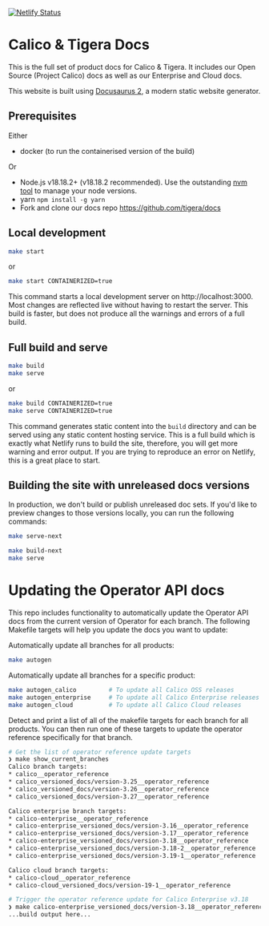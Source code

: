 [![Netlify Status](https://api.netlify.com/api/v1/badges/58c3464e-f1ba-4a32-8c6e-0e41fe8e0f45/deploy-status)](https://app.netlify.com/sites/tigera/deploys)
# Calico & Tigera Docs

This is the full set of product docs for Calico & Tigera. It includes our Open Source (Project Calico) docs
as well as our Enterprise and Cloud docs.

This website is built using [Docusaurus 2](https://docusaurus.io/), a modern static website generator.

## Prerequisites

Either 

* docker (to run the containerised version of the build)

Or

* Node.js v18.18.2+ (v18.18.2 recommended). Use the outstanding [nvm tool](https://github.com/nvm-sh/nvm) to manage your node versions.
* yarn `npm install -g yarn`
* Fork and clone our docs repo <https://github.com/tigera/docs>

## Local development

```bash
make start 
```
or

```bash
make start CONTAINERIZED=true
```

This command starts a local development server on http://localhost:3000. Most changes are reflected live without
having to restart the server. This build is faster, but does not produce all the warnings and errors of a full build.

## Full build and serve

```bash
make build
make serve
```
or
```bash
make build CONTAINERIZED=true
make serve CONTAINERIZED=true
```

This command generates static content into the `build` directory and can be served using any static content hosting
service. This is a full build which is exactly what Netlify runs to build the site, therefore, you will get more
warning and error output. If you are trying to reproduce an error on Netlify, this is a great place to start.

## Building the site with unreleased docs versions

In production, we don't build or publish unreleased doc sets.
If you'd like to preview changes to those versions locally, you can run the following commands:

```bash
make serve-next
```

```bash
make build-next
make serve
```

# Updating the Operator API docs

This repo includes functionality to automatically update the Operator API docs from the current version of Operator
for each branch. The following Makefile targets will help you update the docs you want to update:

Automatically update all branches for all products:

```bash
make autogen
```

Automatically update all branches for a specific product:

```bash
make autogen_calico         # To update all Calico OSS releases
make autogen_enterprise     # To update all Calico Enterprise releases
make autogen_cloud          # To update all Calico Cloud releases
```

Detect and print a list of all of the makefile targets for each branch for all products. You
can then run one of these targets to update the operator reference specifically for that branch.

```bash
# Get the list of operator reference update targets
❯ make show_current_branches
Calico branch targets:
* calico__operator_reference
* calico_versioned_docs/version-3.25__operator_reference
* calico_versioned_docs/version-3.26__operator_reference
* calico_versioned_docs/version-3.27__operator_reference

Calico enterprise branch targets:
* calico-enterprise__operator_reference
* calico-enterprise_versioned_docs/version-3.16__operator_reference
* calico-enterprise_versioned_docs/version-3.17__operator_reference
* calico-enterprise_versioned_docs/version-3.18__operator_reference
* calico-enterprise_versioned_docs/version-3.18-2__operator_reference
* calico-enterprise_versioned_docs/version-3.19-1__operator_reference

Calico cloud branch targets:
* calico-cloud__operator_reference
* calico-cloud_versioned_docs/version-19-1__operator_reference

# Trigger the operator reference update for Calico Enterprise v3.18
❯ make calico-enterprise_versioned_docs/version-3.18__operator_reference
...build output here...
```
